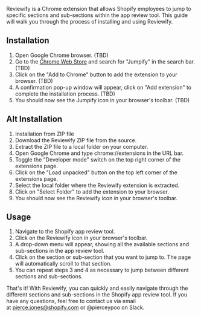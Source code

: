 Reviewify is a Chrome extension that allows Shopify employees to jump to specific sections and sub-sections within the app review tool. This guide will walk you through the process of installing and using Reviewify.

Installation
------------

1.  Open Google Chrome browser. (TBD)
2.  Go to the [Chrome Web Store](https://chrome.google.com/webstore/category/extensions) and search for "Jumpify" in the search bar. (TBD)
3.  Click on the "Add to Chrome" button to add the extension to your browser. (TBD)
4.  A confirmation pop-up window will appear, click on "Add extension" to complete the installation process. (TBD)
5.  You should now see the Jumpify icon in your browser's toolbar. (TBD)

Alt Installation
----------------

1.  Installation from ZIP file
2.  Download the Reviewify ZIP file from the source.
3.  Extract the ZIP file to a local folder on your computer.
4.  Open Google Chrome and type chrome://extensions in the URL bar.
5.  Toggle the "Developer mode" switch on the top right corner of the extensions page.
6.  Click on the "Load unpacked" button on the top left corner of the extensions page.
7.  Select the local folder where the Reviewify extension is extracted.
8.  Click on "Select Folder" to add the extension to your browser.
9.  You should now see the Reviewify icon in your browser's toolbar.

Usage
-----

1.  Navigate to the Shopify app review tool.
2.  Click on the Reviewify icon in your browser's toolbar.
3.  A drop-down menu will appear, showing all the available sections and sub-sections in the app review tool.
4.  Click on the section or sub-section that you want to jump to. The page will automatically scroll to that section.
5.  You can repeat steps 3 and 4 as necessary to jump between different sections and sub-sections.

That's it! With Reviewify, you can quickly and easily navigate through the different sections and sub-sections in the Shopify app review tool. If you have any questions, feel free to contact us via email at <pierce.jones@shopify.com> or @pierceypoo on Slack.
